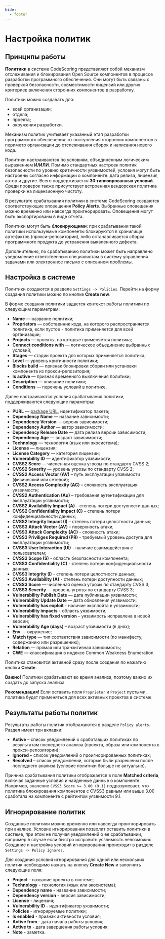 ```yaml
---
hide:
  - footer
---
```


# Настройка политик

## Принципы работы 

**Политики** в системе CodeScoring представляют собой механизм отслеживания и блокирования Open Source компонентов в процессе разработки программного обеспечения. Они могут быть связаны с проверкой безопасности, совместимости лицензий или других критериев включения сторонних компонентов в разработку.

Политики можно создавать для:

- всей организации;
- отдела;
- проекта;
- окружения разработки.

Механизм политик учитывает указанный этап разработки программного обеспечения: от поступления сторонних компонентов в периметр организации до отслеживания сборок и написания нового кода.

Политики настраиваются по условиям, объединенным логическим выражением **И/ИЛИ**. Помимо стандартных настроек политик безопасности по уровню критичности уязвимостей, условия могут быть настроены согласно информации о компоненте: дата релиза, лицензия, автор и другие. Всего поддерживается **30 типизированных условий**. Среди проверок также присутствует встроенная вендорская политика проверки на лицензионную чистоту.

В результате срабатывания политики в системе CodeScoring создаются соответствующие оповещения **Policy Alerts**. Выбранные оповещения можно временно или навсегда проигнорировать. Оповещения могут быть экспортированы в виде отчета.

Политики могут быть **блокирующими**: при срабатывании такой политики используемые компоненты блокируются в хранилище артефактов (прокси-репозитории), либо останавливается сборка программного продукта до устранения выявленного дефекта.

Дополнительно, по срабатыванию политики может быть направлено уведомление ответственным специалистам в систему управления задачами или электронное письмо с описанием проблемы.

## Настройка в системе

Политики создаются в разделе `Settings -> Policies`. Перейти на форму создания политики можно по кнопке **Create new**.

В форме создания политики задается контекст работы политики по следующим параметрам:

- **Name** — название политики;
- **Proprietors** — собственник кода, на которого распространяется политика, если пустое - политика применяется для всей организации;
- **Projects** — проекты, на которые применяется политика;
- **Connect conditions with** — логическое объединение выбранных условий;
- **Stages** — стадии проекта для которых применяется политика;
- **Level** — уровень критичности политики;
- **Blocks build** — признак блокировки сборки или установки компонента из прокси-репозитория;
- **Is active** — признак временного выключения политики;
- **Description** — описание политики;
- **Conditions** — перечень условий в политике.

Далее настраиваются условия срабатывания политики, поддерживаются следующие параметры:

- **PURL** — [package URL](https://github.com/package-url/purl-spec), идентификатор пакета;
- **Dependency Name** — название зависимости;
- **Dependency Version** — версия зависимости;
- **Dependency Author** — автор зависимости;
- **Dependency Release Date** — дата релиза версии зависимости;
- **Dependency Age** — возраст зависимости;
- **Technology** — технология (язык или экосистема);
- **License** — лицензия;
- **License Category** — категория лицензии;
- **Vulnerability ID** — идентификатор уязвимости;
- **CVSS2 Score** — численная оценка угрозы по стандарту CVSS 2;
- **CVSS2 Severity** — уровень угрозы по стандарту CVSS 2;
- **CVSS2 Access Vector (AV)** – путь эксплуатации уязвимости (физический или сетевой);
- **CVSS2 Access Complexity (AC)** – сложность эксплуатация уязвимости;
- **CVSS2 Authentication (Au)** – требования аутентификации для эксплуатации уязвимости;
- **CVSS2 Availability Impact (A)** – степень потери доступности данных;
- **CVSS2 Confidentiality Impact (C)** – cтепень потери конфиденциальности данных;
- **CVSS2 Integrity Impact (I)** – степень потери целостности данных;
- **CVSS3 Attack Vector (AV)** - поверхность атаки;
- **CVSS3 Attack Complexity (AC)** - сложность атаки;
- **CVSS3 Priviliges Required (PR)** - требуемый уровень доступа для эксплуатации уязвимости;
- **CVSS3 User Interaction (UI)** - наличие взаимодействия с пользователем;
- **CVSS3 Scope (S)** - область безопасности компонента;
- **CVSS3 Confidentiality (C)** - cтепень потери конфиденциальности данных;
- **CVSS3 Integrity (I)** - степень потери целостности данных;
- **CVSS3 Availability (A)** - степень потери доступности данных;
- **CVSS3 Score** — численная оценка угрозы по стандарту CVSS 3;
- **CVSS3 Severity** — уровень угрозы по стандарту CVSS 3;
- **Vulnerability Publish Date** — дата публикации уязвимости;
- **Vulnerability Update Date** — дата обновления уязвимости;
- **Vulnerability has exploit** - наличие эксплойта в уязвимости;
- **Vulnerability impacts** - область уязвимости;
- **Vulnerability has fixed version** – уязвимость исправлена в новой версии; 
- **Vulnerability Age (days)** – возраст уязвимости (в днях);
- **Env** — окружение;
- **Match type** — тип соответствия зависимости (по манифесту, содержанию или разрешению);
- **Relation** — прямая или транзитивная зависимость;
- **CWE** — классификация в индексе Common Weakness Enumeration.

Политика становится активной сразу после создания по нажатию кнопки **Create**. 

**Важно!** Политики срабатывают во время анализа, поэтому важно их создать до запуска анализа.

**Рекомендация!** Если оставить поля `Proprietor` и `Project` пустыми, политика будет применяться для всех активных проектов в системе.

## Результаты работы политик

Результаты работы политик отображаются в разделе `Policy alerts`. Раздел имеет три вкладки:

- **Active** – список уведомлений о сработавших политиках по результатам последнего анализа (проекта, образа или компонента в прокси-репозитории);
- **Ignored** – список уведомлений о проигнорированных политиках;
- **Resolved** – список уведомлений, которые были разрешены после последнего анализа (условие политики больше не актуально).

Причина срабатывания политики отображается в поле **Matched criteria**, включая заданные условия и найденные данные о компоненте. Например, значение `CVSS3 Score >= 3.00 (9.1)` подразумевает, что политика блокирования компонентов с CVSS3 равным или выше 3.00 сработала на компоненте с рейтингом уязвимости 9.1.

## Игнорирование политик

Созданные политики можно временно или навсегда проигнорировать при анализе. Условие игнорирования позволит оставить политики в системе, при этом не получая уведомлений о ее срабатывании, например в случае если быстро исправить уязвимость невозможно. Создание и настройка условий игнорирования происходит в разделе `Settings -> Policy Ignores`.

Для создания условия игнорирования для одной или нескольких политик необходимо нажать на кнопку **Create New** и заполнить следующие поля:

- **Project** - название проекта в системе;
- **Technology** - технология (язык или экосистема);
- **Dependency name** - название зависимости;
- **Dependency version** - версия зависимости;
- **License** - лицензия;
- **Vulnerability ID** - идентификатор уязвимости;
- **Policies** - игнорируемые политики;
- **Is enabled** - признак активности условия;
- **Active from** - дата начала работы условия;
- **Active to** - дата завершения работы условия;
- **Note** - заметка.
